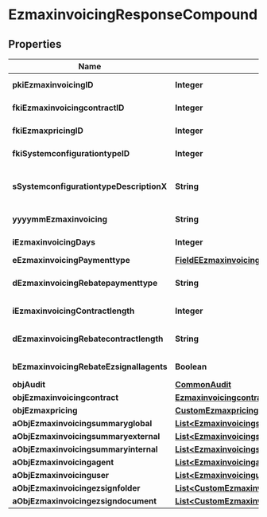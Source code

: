 

# EzmaxinvoicingResponseCompound

## Properties

Name | Type | Description | Notes
------------ | ------------- | ------------- | -------------
**pkiEzmaxinvoicingID** | **Integer** | The unique ID of the Ezmaxinvoicing |  [optional]
**fkiEzmaxinvoicingcontractID** | **Integer** | The unique ID of the Ezmaxinvoicingcontract | 
**fkiEzmaxpricingID** | **Integer** | The unique ID of the Ezmaxpricing | 
**fkiSystemconfigurationtypeID** | **Integer** | The unique ID of the Systemconfigurationtype | 
**sSystemconfigurationtypeDescriptionX** | **String** | The description of the Systemconfigurationtype in the language of the requester | 
**yyyymmEzmaxinvoicing** | **String** | The YYYYMM period of the Ezmaxinvoicing | 
**iEzmaxinvoicingDays** | **Integer** | The number of days invoiced | 
**eEzmaxinvoicingPaymenttype** | [**FieldEEzmaxinvoicingPaymenttype**](FieldEEzmaxinvoicingPaymenttype.md) |  | 
**dEzmaxinvoicingRebatepaymenttype** | **String** | The percentage of rebate depending of the payment type | 
**iEzmaxinvoicingContractlength** | **Integer** | The length of the contract in years | 
**dEzmaxinvoicingRebatecontractlength** | **String** | The percentage of rebate depending of the contract length | 
**bEzmaxinvoicingRebateEzsignallagents** | **Boolean** | Whether the rebate for eZsign is for all agents | 
**objAudit** | [**CommonAudit**](CommonAudit.md) |  |  [optional]
**objEzmaxinvoicingcontract** | [**EzmaxinvoicingcontractResponseCompound**](EzmaxinvoicingcontractResponseCompound.md) |  | 
**objEzmaxpricing** | [**CustomEzmaxpricingResponse**](CustomEzmaxpricingResponse.md) |  | 
**aObjEzmaxinvoicingsummaryglobal** | [**List&lt;EzmaxinvoicingsummaryglobalResponseCompound&gt;**](EzmaxinvoicingsummaryglobalResponseCompound.md) |  | 
**aObjEzmaxinvoicingsummaryexternal** | [**List&lt;EzmaxinvoicingsummaryexternalResponseCompound&gt;**](EzmaxinvoicingsummaryexternalResponseCompound.md) |  | 
**aObjEzmaxinvoicingsummaryinternal** | [**List&lt;EzmaxinvoicingsummaryinternalResponseCompound&gt;**](EzmaxinvoicingsummaryinternalResponseCompound.md) |  | 
**aObjEzmaxinvoicingagent** | [**List&lt;EzmaxinvoicingagentResponseCompound&gt;**](EzmaxinvoicingagentResponseCompound.md) |  | 
**aObjEzmaxinvoicinguser** | [**List&lt;EzmaxinvoicinguserResponseCompound&gt;**](EzmaxinvoicinguserResponseCompound.md) |  | 
**aObjEzmaxinvoicingezsignfolder** | [**List&lt;CustomEzmaxinvoicingEzsignfolderResponse&gt;**](CustomEzmaxinvoicingEzsignfolderResponse.md) |  | 
**aObjEzmaxinvoicingezsigndocument** | [**List&lt;CustomEzmaxinvoicingEzsigndocumentResponse&gt;**](CustomEzmaxinvoicingEzsigndocumentResponse.md) |  | 




